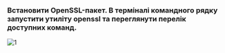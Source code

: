### Встановити OpenSSL-пакет. В терміналі командного рядку запустити утиліту openssl та переглянути перелік доступних команд.
![1](https://user-images.githubusercontent.com/93474882/209408231-2a63478d-a773-4de1-a6b8-7d2d3dd19a70.png)
